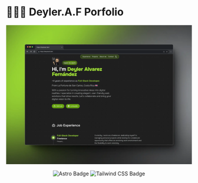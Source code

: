 # 👨🏻‍💻 Deyler.A.F Porfolio

<div align="center">
<a href="https://deyleraf.dev/">
<img src="./public/portfolio.webp">
</a>
<p></p>
</div>

<div align="center">

![Astro Badge](https://img.shields.io/badge/Astro-FF3E00?logo=astro&logoColor=fff&style=flat)
![Tailwind CSS Badge](https://img.shields.io/badge/Tailwind%20CSS-06B6D4?logo=tailwindcss&logoColor=fff&style=flat)

</div>